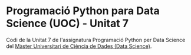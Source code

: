 # Programació Python para Data Science (UOC) - Unitat 7

Codi de la Unitat 7 de l'assignatura Programació Python per Data Science del [Màster Universitari de Ciència de Dades (Data Science)](http://estudis.uoc.edu/ca/masters-universitaris/data-science/presentacio).

